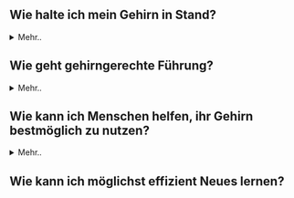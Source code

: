 
## Wie halte ich mein Gehirn in Stand?
<details>
  <summary>Mehr..</summary>
</details>

## Wie geht gehirngerechte Führung?
<details>
  <summary>Mehr..</summary>
</details>

## Wie kann ich Menschen helfen, ihr Gehirn bestmöglich zu nutzen?
<details>
  <summary>Mehr..</summary>
</details>

## Wie kann ich möglichst effizient Neues lernen?
